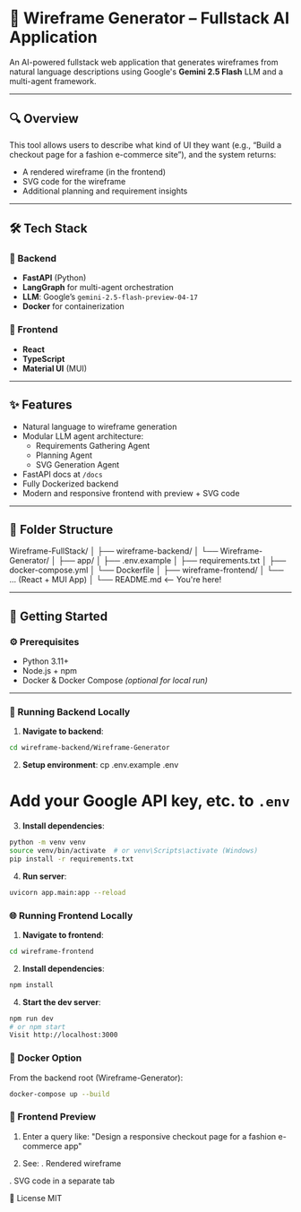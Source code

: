 # 🧠 Wireframe Generator – Fullstack AI Application

An AI-powered fullstack web application that generates wireframes from natural language descriptions using Google's **Gemini 2.5 Flash** LLM and a multi-agent framework.

---

## 🔍 Overview

This tool allows users to describe what kind of UI they want (e.g., “Build a checkout page for a fashion e-commerce site”), and the system returns:
- A rendered wireframe (in the frontend)
- SVG code for the wireframe
- Additional planning and requirement insights

---

## 🛠 Tech Stack

### 🔗 Backend
- **FastAPI** (Python)
- **LangGraph** for multi-agent orchestration
- **LLM**: Google’s `gemini-2.5-flash-preview-04-17`
- **Docker** for containerization

### 🎨 Frontend
- **React**
- **TypeScript**
- **Material UI** (MUI)

---

## ✨ Features

- Natural language to wireframe generation
- Modular LLM agent architecture:
  - Requirements Gathering Agent
  - Planning Agent
  - SVG Generation Agent
- FastAPI docs at `/docs`
- Fully Dockerized backend
- Modern and responsive frontend with preview + SVG code

---

## 🧩 Folder Structure

Wireframe-FullStack/
│
├── wireframe-backend/
│ └── Wireframe-Generator/
│ ├── app/
│ ├── .env.example
│ ├── requirements.txt
│ ├── docker-compose.yml
│ └── Dockerfile
│
├── wireframe-frontend/
│ └── ... (React + MUI App)
│
└── README.md <-- You're here!



---

## 🚀 Getting Started

### ⚙️ Prerequisites

- Python 3.11+
- Node.js + npm
- Docker & Docker Compose *(optional for local run)*

---

### 🧪 Running Backend Locally

1. **Navigate to backend**:
```bash
cd wireframe-backend/Wireframe-Generator
```

2. **Setup environment**: 
cp .env.example .env
# Add your Google API key, etc. to `.env`

3. **Install dependencies**:

``` bash 
python -m venv venv
source venv/bin/activate  # or venv\Scripts\activate (Windows)
pip install -r requirements.txt

```

4. **Run server**:
``` bash 
uvicorn app.main:app --reload
```


### 🌐 Running Frontend Locally
1. **Navigate to frontend**:

``` bash
cd wireframe-frontend
 ```

2. **Install dependencies**:
```bash
npm install 
```

4. **Start the dev server**:
``` bash
npm run dev
# or npm start
Visit http://localhost:3000
```


### 🐳 Docker Option
From the backend root (Wireframe-Generator):

``` bash
docker-compose up --build
```

### 🎨 Frontend Preview
1. Enter a query like:
"Design a responsive checkout page for a fashion e-commerce app"

2. See:
. Rendered wireframe

. SVG code in a separate tab

📄 License
MIT

